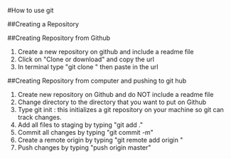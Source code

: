 #How to use git

##Creating a Repository



##Creating Repository from Github

1. Create a new repository on github and include a readme file
2. Click on "Clone or download" and copy the url
3. In terminal type "git clone " then paste in the url


##Creating Repository from computer and pushing to git hub

1. Create new repository on Github and do NOT include a readme file
2. Change directory to the directory that you want to put on Github
3. Type git init : this initializes a git repository on your machine so git can track changes.
4. Add all files to staging by typing "git add ."
5. Commit all changes by typing "git commit -m"
6. Create a remote origin by typing "git remote add origin <url goes here>"
7. Push changes by typing "push origin master"
